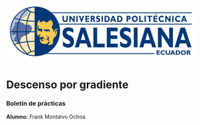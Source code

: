 <p align="center">
   <img src="img/logo.png">
</p>

# Descenso por gradiente

### Boletín de prácticas
**Alumno:** Frank Montalvo Ochoa<br/>

